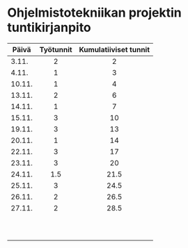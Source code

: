 # Ohjelmistotekniikan projektin tuntikirjanpito #

| Päivä | Työtunnit | Kumulatiiviset tunnit |
|-------|:---------:|:---------------------:|
|3.11.  | 2         | 2                     |
|4.11.  | 1         | 3                     |
|10.11. | 1         | 4                     |
|13.11. | 2         | 6                     |
|14.11. | 1         | 7                     |
|15.11. | 3         | 10                    |
|19.11. | 3         | 13                    |
|20.11. | 1         | 14                    |
|22.11. | 3         | 17                    |
|23.11. | 3         | 20                    |
|24.11. | 1.5       | 21.5                  |
|25.11. | 3         | 24.5                  |
|26.11. | 2         | 26.5                  |
|27.11. | 2         | 28.5                  |
|       |           |                       | 
|       |           |                       |
|       |           |                       |
|       |           |                       |
|       |           |                       |
|       |           |                       |
|       |           |                       |
|       |           |                       |
|       |           |                       |
|       |           |                       | 
